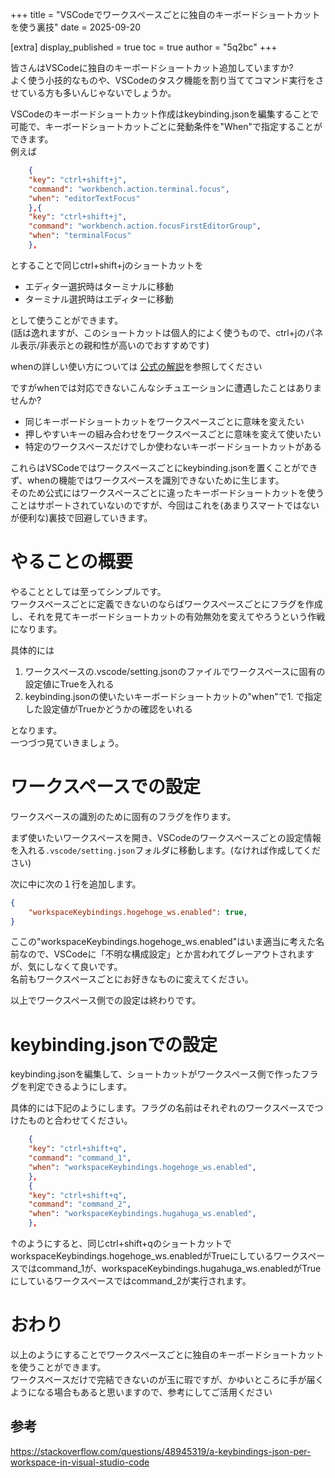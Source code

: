 +++
title = "VSCodeでワークスペースごとに独自のキーボードショートカットを使う裏技"
date = 2025-09-20

[extra]
display_published = true
toc = true
author = "5q2bc"
+++



皆さんはVSCodeに独自のキーボードショートカット追加していますか?  
よく使う小技的なものや、VSCodeのタスク機能を割り当ててコマンド実行をさせている方も多いんじゃないでしょうか。  

VSCodeのキーボードショートカット作成はkeybinding.jsonを編集することで可能で、キーボードショートカットごとに発動条件を"When"で指定することができます。  
例えば
```json
	{
	"key": "ctrl+shift+j",
	"command": "workbench.action.terminal.focus",
	"when": "editorTextFocus"
	},{
	"key": "ctrl+shift+j",
	"command": "workbench.action.focusFirstEditorGroup",
	"when": "terminalFocus"
	},
```

とすることで同じctrl+shift+jのショートカットを
- エディター選択時はターミナルに移動
- ターミナル選択時はエディターに移動

として使うことができます。  
(話は逸れますが、このショートカットは個人的によく使うもので、ctrl+jのパネル表示/非表示との親和性が高いのでおすすめです)

whenの詳しい使い方については [公式の解説](https://code.visualstudio.com/api/references/when-clause-contexts)を参照してください

ですがwhenでは対応できないこんなシチュエーションに遭遇したことはありませんか?
- 同じキーボードショートカットをワークスペースごとに意味を変えたい
- 押しやすいキーの組み合わせをワークスペースごとに意味を変えて使いたい
- 特定のワークスペースだけでしか使わないキーボードショートカットがある

これらはVSCodeではワークスペースごとにkeybinding.jsonを置くことができず、whenの機能ではワークスペースを識別できないために生じます。  
そのため公式にはワークスペースごとに違ったキーボードショートカットを使うことはサポートされていないのですが、今回はこれを(あまりスマートではないが便利な)裏技で回避していきます。

# やることの概要

やることとしては至ってシンプルです。  
ワークスペースごとに定義できないのならばワークスペースごとにフラグを作成し、それを見てキーボードショートカットの有効無効を変えてやろうという作戦になります。

具体的には
1. ワークスペースの.vscode/setting.jsonのファイルでワークスペースに固有の設定値にTrueを入れる
2. keybinding.jsonの使いたいキーボードショートカットの"when"で1. で指定した設定値がTrueかどうかの確認をいれる

となります。  
一つづつ見ていきましょう。

# ワークスペースでの設定

ワークスペースの識別のために固有のフラグを作ります。

まず使いたいワークスペースを開き、VSCodeのワークスペースごとの設定情報を入れる`.vscode/setting.json`フォルダに移動します。(なければ作成してください)

次に中に次の１行を追加します。
```json
{
	"workspaceKeybindings.hogehoge_ws.enabled": true,
}
```


ここの"workspaceKeybindings.hogehoge_ws.enabled"はいま適当に考えた名前なので、VSCodeに「不明な構成設定」とか言われてグレーアウトされますが、気にしなくて良いです。  
名前もワークスペースごとにお好きなものに変えてください。

以上でワークスペース側での設定は終わりです。

# keybinding.jsonでの設定

keybinding.jsonを編集して、ショートカットがワークスペース側で作ったフラグを判定できるようにします。

具体的には下記のようにします。フラグの名前はそれぞれのワークスペースでつけたものと合わせてください。
```json
	{
	"key": "ctrl+shift+q",
	"command": "command_1",
	"when": "workspaceKeybindings.hogehoge_ws.enabled",
	},
	{
	"key": "ctrl+shift+q",
	"command": "command_2",
	"when": "workspaceKeybindings.hugahuga_ws.enabled",
	},
```

↑のようにすると、同じctrl+shift+qのショートカットでworkspaceKeybindings.hogehoge_ws.enabledがTrueにしているワークスペースではcommand_1が、workspaceKeybindings.hugahuga_ws.enabledがTrueにしているワークスペースではcommand_2が実行されます。


# おわり

以上のようにすることでワークスペースごとに独自のキーボードショートカットを使うことができます。  
ワークスペースだけで完結できないのが玉に瑕ですが、かゆいところに手が届くようになる場合もあると思いますので、参考にしてご活用ください


## 参考

https://stackoverflow.com/questions/48945319/a-keybindings-json-per-workspace-in-visual-studio-code
